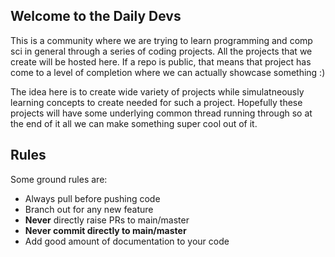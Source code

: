 ## Welcome to the Daily Devs


This is a community where we are trying to learn programming and comp sci in general through a series of coding projects.
All the projects that we create will be hosted here. If a repo is public, that means that project has come to a level of completion where we can actually showcase something :)

The idea here is to create wide variety of projects while simulatneously learning concepts to create needed for such a project. Hopefully these projects will have
some underlying common thread running through so at the end of it all we can make something super cool out of it.

## Rules

Some ground rules are:

- Always pull before pushing code
- Branch out for any new feature
- **Never** directly raise PRs to main/master
- **Never commit directly to main/master**
- Add good amount of documentation to your code


